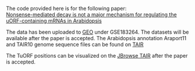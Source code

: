 The code provided here is for the following paper:  
[Nonsense-mediated decay is not a major mechanism for regulating the uORF-containing mRNAs in Arabidopsis](https://www.biorxiv.org/content/10.1101/2021.09.16.460672v3)

The data has been uploaded to [GEO](https://www.google.com/url?sa=t&rct=j&q=&esrc=s&source=web&cd=&cad=rja&uact=8&ved=2ahUKEwiUjJLUz5n6AhVrjokEHdoyCFIQFnoECAQQAQ&url=https%3A%2F%2Fwww.ncbi.nlm.nih.gov%2Fgeo%2F&usg=AOvVaw3Dc0qZ8-sNL7LwyPCWsoAr) under GSE183264. The datasets will be available after the paper is accepted. 
The Arabidopsis annotation Araport11 and TAIR10 genome sequence files can be found on [TAIR](https://www.arabidopsis.org)

The TuORF positions can be visualized on the [JBrowse TAIR](https://jbrowse.arabidopsis.org/index.html?data=Araport11&loc=Chr1%3A21537..32850&tracks=TAIR10_genome%2CA11-GL-Jul22%2CA11-PC-Jul22%2CSALK_tDNAs&highlight=) after the paper is accepted.


